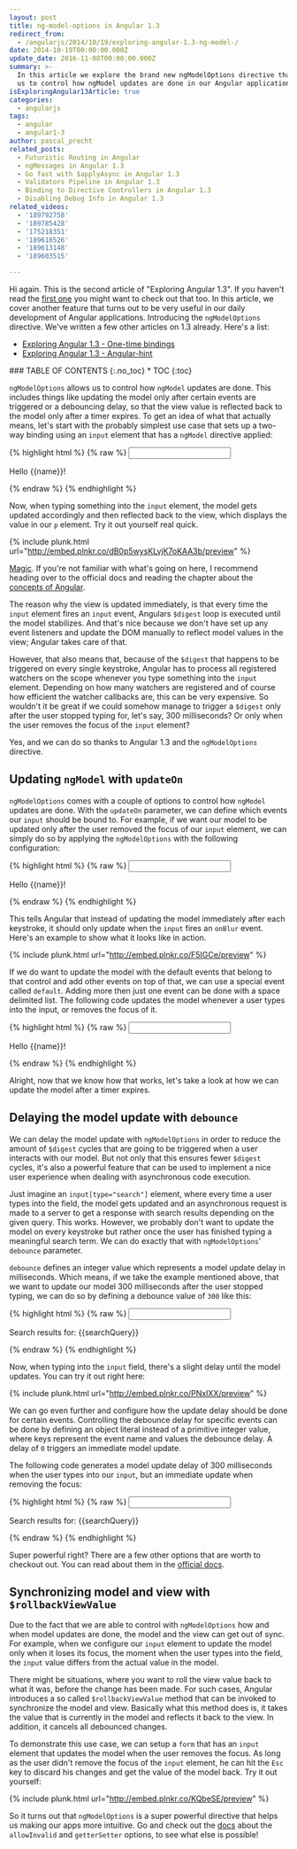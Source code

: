 ```yaml
---
layout: post
title: ng-model-options in Angular 1.3
redirect_from:
  - /angularjs/2014/10/19/exploring-angular-1.3-ng-model-/
date: 2014-10-19T00:00:00.000Z
update_date: 2016-11-08T00:00:00.000Z
summary: >-
  In this article we explore the brand new ngModelOptions directive that allows
  us to control how ngModel updates are done in our Angular applications.
isExploringAngular13Article: true
categories:
  - angularjs
tags:
  - angular
  - angular1-3
author: pascal_precht
related_posts:
  - Futuristic Routing in Angular
  - ngMessages in Angular 1.3
  - Go fast with $applyAsync in Angular 1.3
  - Validators Pipeline in Angular 1.3
  - Binding to Directive Controllers in Angular 1.3
  - Disabling Debug Info in Angular 1.3
related_videos:
  - '189792758'
  - '189785428'
  - '175218351'
  - '189618526'
  - '189613148'
  - '189603515'

---
```


Hi again. This is the second article of "Exploring Angular 1.3". If you haven't read the [first one](/angularjs/2014/10/14/exploring-angular-1.3-one-time-bindings.html) you might want to check out that too. In this article, we cover another feature that turns out to be very useful in our daily development of Angular applications. Introducing the `ngModelOptions` directive.
We've written a few other articles on 1.3 already. Here's a list:

- [Exploring Angular 1.3 - One-time bindings](http://blog.thoughtram.io/angularjs/2014/10/14/exploring-angular-1.3-one-time-bindings.html)
- [Exploring Angular 1.3 - Angular-hint](http://blog.thoughtram.io/angularjs/2014/11/06/exploring-angular-1.3-angular-hint.html)


<div class="thtrm-toc" markdown="1">
### TABLE OF CONTENTS
{:.no_toc}
* TOC
{:toc}
</div>


`ngModelOptions` allows us to control how `ngModel` updates are done. This includes things like updating the model only after certain events are triggered or a debouncing delay, so that the view value is reflected back to the model only after a timer expires. To get an idea of what that actually means, let's start with the probably simplest use case that sets up a two-way binding using an `input` element that has a `ngModel` directive applied:

{% highlight html %}
{% raw %}
<input type="text" ng-model="name">
<p>Hello {{name}}!</p>
{% endraw %}
{% endhighlight %}

Now, when typing something into the `input` element, the model gets updated accordingly and then reflected back to the view, which displays the value in our `p` element. Try it out yourself real quick.

{% include plunk.html url="http://embed.plnkr.co/dB0p5wysKLvjK7oKAA3b/preview" %}

[Magic](http://weknowgifs.com/wp-content/uploads/2013/03/its-magic-shia-labeouf-gif.gif). If you're not familiar with what's going on here, I recommend heading over to the official docs and reading the chapter about the [concepts of Angular](https://docs.angularjs.org/guide/concepts).

The reason why the view is updated immediately, is that every time the `input` element fires an `input` event, Angulars `$digest` loop is executed until the model stabilizes. And that's nice because we don't have set up any event listeners and update the DOM manually to reflect model values in the view; Angular takes care of that.

However, that also means that, because of the `$digest` that happens to be triggered on every single keystroke,  Angular has to process all registered watchers on the scope whenever you type something into the `input` element. Depending on how many watchers are registered and of course how efficient the watcher callbacks are, this can be very expensive. So wouldn't it be great if we could somehow manage to trigger a `$digest` only after the user stopped typing for, let's say, 300 milliseconds? Or only when the user removes the focus of the `input` element?

Yes, and we can do so thanks to Angular 1.3 and the `ngModelOptions` directive.

## Updating `ngModel` with `updateOn`

`ngModelOptions` comes with a couple of options to control how `ngModel` updates are done. With the `updateOn` parameter, we can define which events our `input` should be bound to. For example, if we want our model to be updated only after the user removed the focus of our `input` element, we can simply do so by applying the `ngModelOptions` with the following configuration:

{% highlight html %}
{% raw %}
<input
  type="text"
  ng-model="name"
  ng-model-options="{ updateOn: 'blur' }">
<p>Hello {{name}}!</p>
{% endraw %}
{% endhighlight %}

This tells Angular that instead of updating the model immediately after each keystroke, it should only update when the `input` fires an `onBlur` event. Here's an example to show what it looks like in action.

{% include plunk.html url="http://embed.plnkr.co/F5IGCe/preview" %}

If we do want to update the model with the default events that belong to that control and add other events on top of that, we can use a special event called `default`. Adding more then just one event can be done with a space delimited list. The following code updates the model whenever a user types into the input, or removes the focus of it.

{% highlight html %}
{% raw %}
<input
  type="text"
  ng-model="name"
  ng-model-options="{ updateOn: 'default blur' }">
<p>Hello {{name}}!</p>
{% endraw %}
{% endhighlight %}

Alright, now that we know how that works, let's take a look at how we can update the model after a timer expires.

## Delaying the model update with `debounce`

We can delay the model update with `ngModelOptions` in order to reduce the amount of `$digest` cycles that are going to be triggered when a user interacts with our model. But not only that this ensures fewer `$digest` cycles, it's also a powerful feature that can be used to implement a nice user experience when dealing with asynchronous code execution.

Just imagine an `input[type="search"]` element, where every time a user types into the field, the model gets updated and an asynchronous request is made to a server to get a response with search results depending on the given query. This works. However, we probably don't want to update the model on every keystroke but rather once the user has finished typing a meaningful search term. We can do exactly that with `ngModelOptions`' `debounce` parameter.

`debounce` defines an integer value which represents a model update delay in milliseconds. Which means, if we take the example mentioned above, that we want to update our model 300 milliseconds after the user stopped typing, we can do so by defining a debounce value of `300` like this:

{% highlight html %}
{% raw %}
<input
  type="search"
  ng-model="searchQuery"
  ng-model-options="{ debounce: 300 }">
<p>Search results for: {{searchQuery}}</p>
{% endraw %}
{% endhighlight %}

Now, when typing into the `input` field, there's a slight delay until the model updates. You can try it out right here:

{% include plunk.html url="http://embed.plnkr.co/PNxIXX/preview" %}

We can go even further and configure how the update delay should be done for certain events. Controlling the debounce delay for specific events can be done by defining an object literal instead of a primitive integer value, where keys represent the event name and values the debounce delay. A delay of `0` triggers an immediate model update.

The following code generates a model update delay of 300 milliseconds when the user types into our `input`, but an immediate update when removing the focus:

{% highlight html %}
{% raw %}
<input
  type="search"
  ng-model="searchQuery"
  ng-model-options="{ updateOn: 'default blur', debounce: { 'default': 300, 'blur': 0 } }">
<p>Search results for: {{searchQuery}}</p>
{% endraw %}
{% endhighlight %}

Super powerful right? There are a few other options that are worth to checkout out. You can read about them in the [official docs](https://docs.angularjs.org/api/ng/directive/ngModelOptions).

## Synchronizing model and view with `$rollbackViewValue`

Due to the fact that we are able to control with `ngModelOptions` how and when model updates are done, the model and the view can get out of sync. For example, when we configure our `input` element to update the model only when it loses its focus, the moment when the user types into the field, the `input` value differs from the actual value in the model.

There might be situations, where you want to roll the view value back to what it was, before the change has been made. For such cases, Angular introduces a so called `$rollbackViewValue` method that can be invoked to synchronize the model and view. Basically what this method does is, it takes the value that is currently in the model and reflects it back to the view. In addition, it cancels all debounced changes.

To demonstrate this use case, we can setup a `form` that has an `input` element that updates the model when the user removes the focus. As long as the user didn't remove the focus of the `input` element, he can hit the `Esc` key to discard his changes and get the value of the model back. Try it out yourself:

{% include plunk.html url="http://embed.plnkr.co/KQbeSE/preview" %}

So it turns out that `ngModelOptions` is a super powerful directive that helps us making our apps more intuitive. Go and check out the [docs](https://code.angularjs.org/1.3.0/docs/api/ng/directive/ngModelOptions) about the `allowInvalid` and `getterSetter` options, to see what else is possible!
